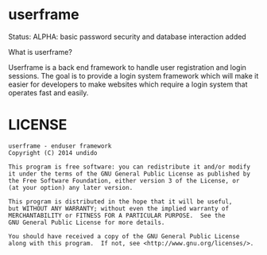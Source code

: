 userframe
=========
Status: ALPHA: basic password security and database interaction added


What is userframe?

Userframe is a back end framework to handle user registration and login sessions. The goal is to provide a
login system framework which will make it easier for developers to make websites which require a login system
that operates fast and easily.





LICENSE
=======

    userframe - enduser framework
    Copyright (C) 2014 undido

    This program is free software: you can redistribute it and/or modify
    it under the terms of the GNU General Public License as published by
    the Free Software Foundation, either version 3 of the License, or
    (at your option) any later version.

    This program is distributed in the hope that it will be useful,
    but WITHOUT ANY WARRANTY; without even the implied warranty of
    MERCHANTABILITY or FITNESS FOR A PARTICULAR PURPOSE.  See the
    GNU General Public License for more details.

    You should have received a copy of the GNU General Public License
    along with this program.  If not, see <http://www.gnu.org/licenses/>.
